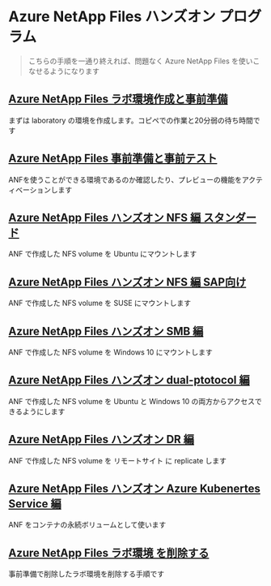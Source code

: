 # Azure NetApp Files ハンズオン プログラム

> こちらの手順を一通り終えれば、問題なく Azure NetApp Files を使いこなせるようになります

## [Azure NetApp Files ラボ環境作成と事前準備](https://github.com/maysay1999/tipstricks/blob/main/anf-demo-creation.md)

まずは laboratory の環境を作成します。コピペでの作業と20分弱の待ち時間です

## [Azure NetApp Files 事前準備と事前テスト](https://github.com/maysay1999/aad/blob/main/prep/hands-on-prep.md)

ANFを使うことができる環境であるのか確認したり、プレビューの機能をアクティベーションします

## [Azure NetApp Files ハンズオン NFS 編 スタンダード](https://github.com/maysay1999/anfdemo02/blob/main/anf-hands-on_ubuntu.md)

ANF で作成した NFS volume を Ubuntu にマウントします

## [Azure NetApp Files ハンズオン NFS 編 SAP向け](https://github.com/maysay1999/anfdemo02/blob/main/anf-handson01_Japanese.md)

ANF で作成した NFS volume を SUSE にマウントします

## [Azure NetApp Files ハンズオン SMB 編](https://github.com/maysay1999/anfdemo02/blob/main/anf-hands-on_windows.md)

ANF で作成した NFS volume を Windows 10 にマウントします

## [Azure NetApp Files ハンズオン dual-ptotocol 編](https://github.com/maysay1999/tipstricks/blob/main/anf-dual-protocol.md)

ANF で作成した NFS volume を Ubuntu と Windows 10 の両方からアクセスできるようにします

## [Azure NetApp Files ハンズオン DR 編](https://github.com/maysay1999/anfdemo02/blob/main/anf-hands-on_crr.md)

ANF で作成した NFS volume を リモートサイト に replicate します

## [Azure NetApp Files ハンズオン Azure Kubenertes Service 編](https://github.com/maysay1999/anfdemo01/blob/main/README.md)

ANF をコンテナの永続ボリュームとして使います

## [Azure NetApp Files ラボ環境 を削除する](https://github.com/maysay1999/anfdemo02/blob/main/anf-hands-on_termination.md)

事前準備で削除したラボ環境を削除する手順です
